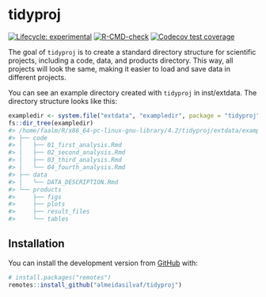 
<!-- README.md is generated from README.Rmd. Please edit that file -->

# tidyproj

<!-- badges: start -->

[![Lifecycle:
experimental](https://img.shields.io/badge/lifecycle-experimental-orange.svg)](https://lifecycle.r-lib.org/articles/stages.html#experimental)
[![R-CMD-check](https://github.com/almeidasilvaf/tidyproj/workflows/R-CMD-check/badge.svg)](https://github.com/almeidasilvaf/tidyproj/actions)
[![Codecov test
coverage](https://codecov.io/gh/almeidasilvaf/tidyproj/branch/master/graph/badge.svg)](https://app.codecov.io/gh/almeidasilvaf/tidyproj?branch=master)
<!-- badges: end -->

The goal of `tidyproj` is to create a standard directory structure for
scientific projects, including a code, data, and products directory.
This way, all projects will look the same, making it easier to load and
save data in different projects.

You can see an example directory created with `tidyproj` in
inst/extdata. The directory structure looks like this:

``` r
exampledir <- system.file("extdata", "exampledir", package = "tidyproj")
fs::dir_tree(exampledir)
#> /home/faalm/R/x86_64-pc-linux-gnu-library/4.2/tidyproj/extdata/exampledir
#> ├── code
#> │   ├── 01_first_analysis.Rmd
#> │   ├── 02_second_analysis.Rmd
#> │   ├── 03_third_analysis.Rmd
#> │   └── 04_fourth_analysis.Rmd
#> ├── data
#> │   └── DATA_DESCRIPTION.Rmd
#> └── products
#>     ├── figs
#>     ├── plots
#>     ├── result_files
#>     └── tables
```

## Installation

You can install the development version from
[GitHub](https://github.com/) with:

``` r
# install.packages("remotes")
remotes::install_github("almeidasilvaf/tidyproj")
```

